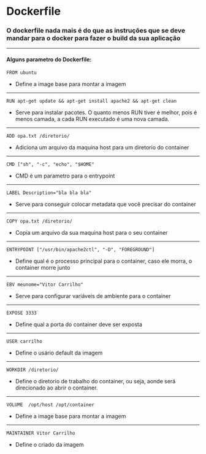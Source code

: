 # Dockerfile

### O dockerfile nada mais é do que as instruções que se deve mandar para o docker para fazer o build da sua aplicação
---
#### Alguns parametro do Dockerfile:

```FROM ubuntu```

* Define a image base para montar a imagem

---
```RUN apt-get update && apt-get install apache2 && apt-get clean```

* Serve para instalar pacotes. O quanto menos RUN tiver é melhor, pois é menos camada, a cada RUN executado é uma nova camada.
---

```ADD opa.txt /diretorio/```

* Adiciona um arquivo da maquina host para um diretorio do container
---

```CMD ["sh", "-c", "echo", "$HOME"```

* CMD é um parametro para o entrypoint
---

```LABEL Description="bla bla bla"```

* Serve para conseguir colocar metadata que você precisar do container
---

```COPY opa.txt /diretorio/```

* Copia um arquivo da sua maquina host para o seu container
---

```ENTRYPOINT ["/usr/bin/apache2ctl", "-D", "FOREGROUND"]```

* Define qual é o processo principal para o container, caso ele morra, o container morre junto
---

```EBV meunome="Vitor Carrilho"```

* Serve para configurar variáveis de ambiente para o container
---

```EXPOSE 3333```

* Define qual a porta do container deve ser exposta
---

```USER carrilho```

* Define o usário default da imagem
---

```WORKDIR /diretorio/```

* Define o diretorio de trabalho do container, ou seja, aonde será direcionado ao abrir o container.
---

```VOLUME  /opt/host /opt/container```

* Define a image base para montar a imagem
---

```MAINTAINER Vitor Carrilho```

* Define o criado da imagem



